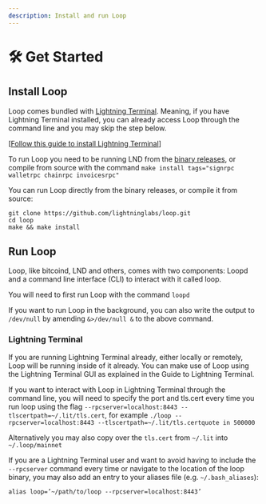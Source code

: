```yaml
---
description: Install and run Loop
---
```


# 🛠 Get Started

## Install Loop <a href="#docs-internal-guid-a15d1019-7fff-cd65-8961-f4145a3bd0d5" id="docs-internal-guid-a15d1019-7fff-cd65-8961-f4145a3bd0d5"></a>

Loop comes bundled with [Lightning Terminal](../lightning-terminal/). Meaning, if you have Lightning Terminal installed, you can already access Loop through the command line and you may skip the step below.

\[[Follow this guide to install Lightning Terminal](../lightning-terminal/get-lit.md)]

To run Loop you need to be running LND from the [binary releases](https://github.com/lightningnetwork/lnd/releases), or compile from source with the command `make install tags="signrpc walletrpc chainrpc invoicesrpc"`

You can run Loop directly from the binary releases, or compile it from source:

`git clone https://github.com/lightninglabs/loop.git`\
`cd loop`\
`make && make install`

## Run Loop

Loop, like bitcoind, LND and others, comes with two components: Loopd and a command line interface (CLI) to interact with it called loop.

You will need to first run Loop with the command `loopd`

If you want to run Loop in the background, you can also write the output to `/dev/null` by amending `&>/dev/null &` to the above command.

### Lightning Terminal

If you are running Lightning Terminal already, either locally or remotely, Loop will be running inside of it already. You can make use of Loop using the Lightning Terminal GUI as explained in the Guide to Lightning Terminal.

If you want to interact with Loop in Lightning Terminal through the command line, you will need to specify the port and tls.cert every time you run loop using the flag `--rpcserver=localhost:8443 --tlscertpath=~/.lit/tls.cert`, for example `./loop --rpcserver=localhost:8443 --tlscertpath=~/.lit/tls.certquote in 500000`

Alternatively you may also copy over the `tls.cert` from `~/.lit` into `~/.loop/mainnet`

If you are a Lightning Terminal user and want to avoid having to include the `--rpcserver` command every time or navigate to the location of the loop binary, you may also add an entry to your aliases file (e.g. `~/.bash_aliases`):

`alias loop=’~/path/to/loop --rpcserver=localhost:8443’`
